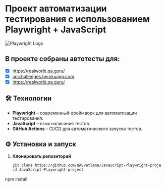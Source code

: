 # Проект автоматизации тестирования с использованием **Playwright** + **JavaScript**

![Playwright Logo](https://playwright.dev/img/playwright-logo.svg)


## В проекте собраны автотесты для:
- [x] https://realworld.qa.guru/
- [x] [apichallenges.herokuapp.com](https://apichallenges.herokuapp.com/)
- [x] https://realworld.qa.guru/  

## 🛠 Технологии

- **Playwright** – современный фреймворк для автоматизации тестирования.  
- **JavaScript** – язык написания тестов.  
- **GitHub Actions** – CI/CD для автоматического запуска тестов.


## ⚙️ Установка и запуск

1. **Клонировать репозиторий**
   ```bash
   git clone https://github.com/QASvetlana/JavaScript-Playwright-project.git
   cd JavaScript-Playwright-project

npm install
